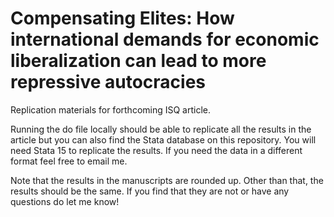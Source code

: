 # Compensating Elites: How international demands for economic liberalization can lead to more repressive autocracies
Replication materials for forthcoming ISQ article. 

Running the do file locally should be able to replicate all the results in the article but you can also find the Stata database on this repository. You will need Stata 15 to replicate the results. If you need the data in a different format feel free to email me. 

Note that the results in the manuscripts are rounded up. Other than that, the results should be the same. If you find that they are not or have any questions do let me know! 
